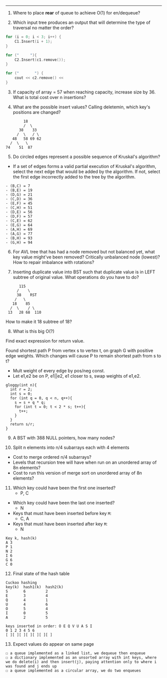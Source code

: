 ***
1. Where to place **rear** of queue to achieve O(1) for en/dequeue?

2. Which input tree produces an output that will determine the type of traversal no matter the order?
```cpp
for (i = 0; i < 3; i++) {
	C1.Insert(i + 1);
}

for ("     "){
	C2.Insert(c1.remove());
}

for ("       ") {
	cout << c2.remove() <<
}
```

3. If capacity of array = 57 when reaching capacity, increase size by 36. What is total cost over n insertions?

4. What are the possible insert values? Calling deletemin, which key's positions are changed?
```         
		18
        /  \
      38    33
     /  \   / \
   48   58 69 62
  /  \   \
74    51  87

```

5. Do circled edges represent a possible sequence of Kruskal's algorithm?
* If a set of edges forms a valid partial execution of Kruskal's algorithm, select the next edge that would be added by the algorithm. If not, select the first edge incorrectly added to the tree by the algorithm.
```
- (B,C) = 7
- (B,E) = 19
- (D,G) = 21
- (C,D) = 36
- (E,F) = 45
- (C,H) = 51
- (D,E) = 56
- (D,F) = 57
- (C,E) = 62
- (E,G) = 64
- (A,H) = 69
- (A,G) = 77
- (B,H) = 93
- (G,H) = 94

```

6.  For AVL tree that has had a node removed but not balanced yet, what key value might've been removed? Critically unbalanced node (lowest)? How to repair imbalance with rotations?

7. Inserting duplicate value into BST such that duplicate value is in LEFT subtree of original value. What operations do you have to do?
```
      115
     /    \
     38    RST
    /   \
   18    85
  /  \    / \
 13   28 68  110

```
How to make it 18 subtree of 18?


8. What is this big O(?)

Find exact expression for return value.

Found shortest path P from vertex s to vertex t, on graph G with positive edge weights. Which changes will cause P to remain shortest path from s to t? 
- Mult weight of every edge by pos/neg const.
- Let e1,e2 be on P, e1||e2, e1 closer to s, swap weights of e1,e2.
```
gloggy(int n){
  int r = 2;
  int s = 0;
  for (int q = 0, q < n, q++){
    s = s + q * q;
    for (int t = 0; t < 2 * s; t++){
      t++;
    }
  }
  return s/r;
}

```

9. A BST with 388 NULL pointers, how many nodes?

10. Split n elements into n/4 subarrays each with 4 elements
* Cost to merge ordered n/4 subarrays?
* Levels that recursion tree will have when run on an unordered array of 8n elements?
* Cost to run this version of merge sort on unordered array of 8n elements?

11. Which key could have been the first one inserted?
	* P, C
* Which key could have been the last one inserted?
	* N
* Keys that must have been inserted before key `M`:
	* C, A
* Keys that must have been inserted after key `M`:
	* N
```
Key k, hash(k)
A 3
P 1
N 2
I 6
G 6
C 0

```


12. Final state of the hash table
```
Cuckoo hashing
key(k)  hash1(k)  hash2(k)
S       6         2
E       3         4
Q       4         1
U       4         6
O       5         4
I       0         5
A       2         5

keys inserted in order: O E Q V U A S I
0 1 2 3 4 5 6
[ ][ ][ ][ ][ ][ ][ ]

```


13. Expect values do appear on same page
```
☐ a queue implemented as a linked list, we dequeue then enqueue
☐ a dictionary implemented as an unsorted array with int keys, where we do delete(i) and then insert(j), paying attention only to where i was found and j ends up
☐ a queue implemented as a circular array, we do two enqueues

```